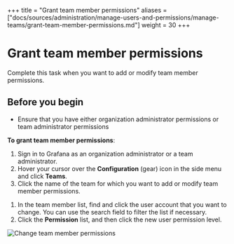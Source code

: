 +++
title = "Grant team member permissions"
aliases = ["docs/sources/administration/manage-users-and-permissions/manage-teams/grant-team-member-permissions.md"]
weight = 30
+++

# Grant team member permissions

Complete this task when you want to add or modify team member permissions.

## Before you begin

- Ensure that you have either organization administrator permissions or team administrator permissions

**To grant team member permissions**:

1. Sign in to Grafana as an organization administrator or a team administrator.
1. Hover your cursor over the **Configuration** (gear) icon in the side menu and click **Teams**.
1. Click the name of the team for which you want to add or modify team member permissions.
<!--- The following steps did not work for me -->
1. In the team member list, find and click the user account that you want to change. You can use the search field to filter the list if necessary.
1. Click the **Permission** list, and then click the new user permission level.

![Change team member permissions](/static/img/docs/manage-users/change-team-permissions-7-3.png)

